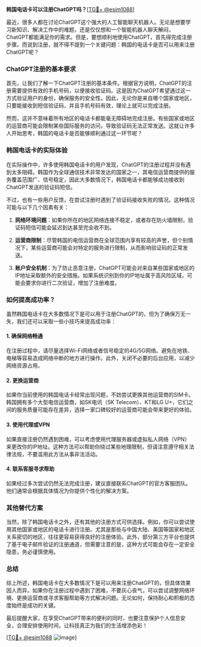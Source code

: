 **韩国电话卡可以注册ChatGPT吗？**[[TG💪+ @esim1088](https://t.me/s/esim1088)]

最近，很多人都在讨论ChatGPT这个强大的人工智能聊天机器人。无论是想要学习新知识、解决工作中的难题，还是仅仅想和一个智能机器人聊天解闷，ChatGPT都能满足你的需求。但是，要想顺利地使用ChatGPT，首先得完成注册步骤。而说到注册，就不得不提到一个关键问题：韩国的电话卡是否可以用来注册ChatGPT呢？

### ChatGPT注册的基本要求

首先，让我们了解一下ChatGPT注册的基本条件。根据官方说明，ChatGPT的注册需要提供有效的手机号码，以便接收验证码。这是因为ChatGPT希望通过这一方式验证用户的身份，确保服务的安全性。因此，无论你是来自哪个国家或地区，只要能接收到短信验证码，并且手机号码有效，理论上就可以完成注册。

然而，这并不意味着所有地区的电话卡都能毫无障碍地完成注册。有些国家或地区的运营商可能会限制某些国际服务的访问，导致验证码无法正常发送。这就让许多人开始思考，韩国的电话卡是否能够顺利通过这一环节呢？

### 韩国电话卡的实际体验

在实际操作中，许多使用韩国电话卡的用户发现，ChatGPT的注册过程并没有遇到太多阻碍。韩国作为全球通信技术非常发达的国家之一，其电信运营商提供的服务覆盖范围广、信号稳定，因此大多数情况下，韩国电话卡都能够成功接收到ChatGPT发送的验证码短信。

不过，也有一些用户反馈，在尝试注册时遇到了验证码接收失败的情况。这种情况可能与以下几个因素有关：

1. **网络环境问题**：如果你所在的地区网络连接不稳定，或者存在防火墙限制，验证码短信可能会延迟到达甚至完全收不到。
   
2. **运营商限制**：尽管韩国的电信运营商在全球范围内享有较高的声誉，但个别情况下，某些运营商可能会对特定的服务进行限制，从而影响验证码的正常发送。

3. **账户安全机制**：为了防止恶意注册，ChatGPT可能会对来自某些国家或地区的IP地址采取额外的安全措施。如果系统识别到你的IP地址属于高风险区域，可能会要求你进行二次验证，增加了注册难度。

### 如何提高成功率？

虽然韩国电话卡在大多数情况下是可以用于注册ChatGPT的，但为了确保万无一失，我们还可以采取一些小技巧来提高成功率：

#### 1. 确保网络畅通
在注册过程中，请尽量选择Wi-Fi网络或者信号稳定的4G/5G网络。避免在地铁、电梯等容易造成网络中断的地方进行操作。此外，关闭不必要的后台应用，以减少网络资源占用。

#### 2. 更换运营商
如果你当前使用的韩国电话卡经常出现问题，不妨尝试更换其他运营商的SIM卡。韩国拥有多个大型电信运营商，如SK电讯（SK Telecom）、KT和LG U+，它们之间的服务质量可能存在差异，选择一家口碑较好的运营商可能会带来更好的体验。

#### 3. 使用代理或VPN
如果直接注册仍然遇到困难，可以考虑使用代理服务器或虚拟私人网络（VPN）来更改你的IP地址。这种方法可以帮助你绕过某些地理限制，但请注意遵守相关法律法规，不要滥用此方法从事非法活动。

#### 4. 联系客服寻求帮助
如果经过多次尝试仍然无法完成注册，建议直接联系ChatGPT的官方客服团队。他们通常会根据具体情况为你提供个性化的解决方案。

### 其他替代方案

当然，除了韩国电话卡之外，还有其他的注册方式可供选择。例如，你可以尝试使用其他国家或地区的电话卡进行注册。尤其是那些与中国大陆、美国等国家和地区关系密切的地区，往往更容易获得良好的注册体验。此外，部分第三方平台也提供了基于电子邮件验证的注册通道，但需要注意的是，这种方式可能会存在一定安全隐患，务必谨慎使用。

### 总结

综上所述，韩国电话卡在大多数情况下是可以用来注册ChatGPT的，但具体效果因人而异。如果你在注册过程中遇到了困难，不要灰心丧气，可以尝试调整网络环境、更换运营商或寻求客服帮助等方式解决问题。无论如何，保持耐心和积极的态度始终是成功的关键。

最后提醒大家，在享受ChatGPT带来的便利的同时，也要注意保护个人信息安全，合理安排使用时间，让科技真正为我们的生活增添色彩！

[[TG💪+ @esim1088](https://t.me/s/esim1088) ![Image](https://i.postimg.cc/4NQfJmqS/Snipaste-2025-05-13-00-14-12.png)]